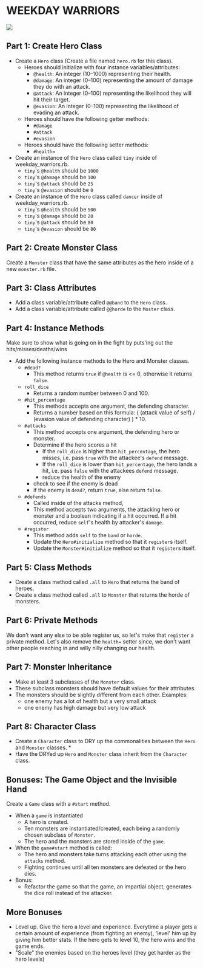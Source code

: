 # WEEKDAY WARRIORS

![](http://www.hixxysoft.com/Images/unepic-pc-role-playing-game-1.jpg)


## Part 1: Create Hero Class

* Create a `Hero` class (Create a file named `hero.rb` for this class).
    * Heroes should initialize with four instance variables/attributes:
        * `@health`: An integer (10–1000) representing their health.
        * `@damage`: An integer (0–100) representing the amount of damage they do with an attack.
        * `@attack`: An integer (0–100) representing the likelihood they will hit their target.
        * `@evasion`: An integer (0–100) representing the likelihood of evading an attack.
    * Heroes should have the following getter methods:
        * `#damage`
        * `#attack`
        * `#evasion`
    * Heroes should have the following setter methods:
        * `#health=`
* Create an instance of the `Hero` class called `tiny` inside of weekday_warriors.rb.
    * `tiny`'s `@health` should be `1000`
    * `tiny`'s `@damage` should be `100`
    * `tiny`'s `@attack` should be `25`
    * `tiny`'s `@evasion` should be `0`
* Create an instance of the `Hero` class called `dancer` inside of weekday_warriors.rb.
    * `tiny`'s `@health` should be `500`
    * `tiny`'s `@damage` should be `20`
    * `tiny`'s `@attack` should be `80`
    * `tiny`'s `@evasion` should be `80`


## Part 2: Create Monster Class
Create a `Monster` class that have the same attributes as the hero inside of a new `monster.rb` file.


## Part 3: Class Attributes

* Add a class variable/attribute called `@@band` to the `Hero` class.
* Add a class variable/attribute called `@@horde` to the `Moster` class.

## Part 4: Instance Methods
Make sure to show what is going on in the fight by puts'ing out the hits/misses/deaths/wins

* Add the following instance methods to the Hero and Monster classes.
    * `#dead?`
        * This method returns `true` if `@health` is <= 0, otherwise it returns `false`.
    * `roll_dice`
        * Returns a random number between 0 and 100.
    * `#hit_percentage`
        * This methods accepts one argument, the defending character.
        * Returns a number based on this formula: ( (attack value of self) / (evasion value of defending character) ) * 10.
    * `#attacks`
        * This method accepts one argument, the defending hero or monster.
        * Determine if the hero scores a hit
            * If the `roll_dice` is higher than `hit_percentage`, the hero misses, i.e. pass `true` with the attackee's `defend` message.
            * If the `roll_dice` is lower than `hit_percentage`, the hero lands a hit, i.e. pass `false` with the attackees `defend` message.
            * reduce the health of the enemy
        * check to see if the enemy is dead
        * if the enemy is `dead?`, return `true`, else return `false`.
    * `#defends`
        * Called inside of the attacks method,
        * This method accepts two arguments, the attacking hero or monster and a boolean indicating if a hit occurred. If a hit occurred, reduce `self`'s health by attacker's `damage`.
    * `#register`
        * This method adds `self` to the `band` or `horde`.
        * Update the `Hero#initialize` method so that it `register`s itself.
        * Update the `Monster#initialize` method so that it `register`s itself.

## Part 5: Class Methods

* Create a class method called `.all` to `Hero` that returns the band of heroes.
* Create a class method called `.all` to `Monster` that returns the horde of monsters.

## Part 6: Private Methods

We don't want any else to be able register us, so let's make that `register`  a private method. Let's also remove the `health=` setter since, we don't want other people reaching in and willy nilly changing our health.

## Part 7: Monster Inheritance

* Make at least 3 subclasses of the `Monster` class.
* These subclass monsters should have default values for their attributes.
* The monsters should be slightly different from each other. 
  Examples:
    * one enemy has a lot of health but a very small attack
    * one enemy has high damage but very low attack

## Part 8: Character Class

* Create a `Character` class to DRY up the commonalities between the `Hero` and `Monster` classes.
    * 
* Have the DRYed up `Hero` and `Monster` class inherit from the `Character` class.


## Bonuses: The Game Object and the Invisible Hand

Create a `Game` class with a `#start` method.

* When a `game` is instantiated
    * A hero is created.
    * Ten monsters are instantiated/created, each being a randomly chosen subclass of `Monster`.
    * The hero and the monsters are stored inside of the `game`.
* When the `game#start` method is called:
    * The hero and monsters take turns attacking each other using the `attacks` method.
    * Fighting continues until all ten monsters are defeated or the hero dies.
* Bonus:
    * Refactor the game so that the game, an impartial object, generates the dice roll instead of the attacker.

## More Bonuses

* Level up. Give the hero a level and experience. Everytime a player gets a certain amount of experience (from fighting an enemy), 'level' him up by giving him better stats. If the hero gets to level 10, the hero wins and the game ends.
* "Scale" the enemies based on the heroes level (they get harder as the hero levels)
